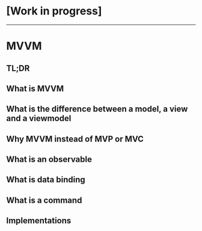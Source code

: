 # [Work in progress]

---

# MVVM

## TL;DR


## What is MVVM

## What is the difference between a model, a view and a viewmodel

## Why MVVM instead of MVP or MVC

## What is an observable

## What is data binding

## What is a command

## Implementations